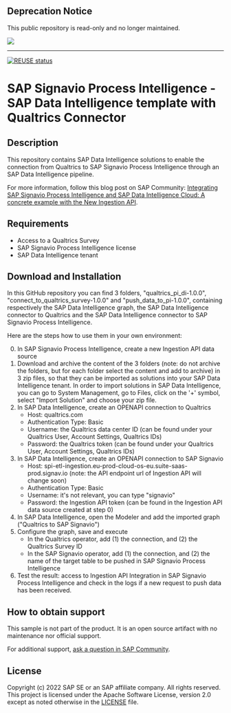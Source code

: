## Deprecation Notice

This public repository is read-only and no longer maintained.

![](https://img.shields.io/badge/STATUS-NOT%20CURRENTLY%20MAINTAINED-red.svg?longCache=true&style=flat)

---

[![REUSE status](https://api.reuse.software/badge/github.com/SAP-samples/signavio-qualtrics-di)](https://api.reuse.software/info/github.com/SAP-samples/signavio-qualtrics-di)

# SAP Signavio Process Intelligence - SAP Data Intelligence template with Qualtrics Connector

## Description
This repository contains SAP Data Intelligence solutions to enable the connection from Qualtrics to SAP Signavio Process Intelligence through an SAP Data Intelligence pipeline.

For more information, follow this blog post on SAP Community: [Integrating SAP Signavio Process Intelligence and SAP Data Intelligence Cloud: A concrete example with the New Ingestion API](https://blogs.sap.com/2022/07/20/integrating-sap-signavio-process-intelligence-and-sap-data-intelligence-cloud-a-concrete-example-with-the-new-ingestion-api).

## Requirements
- Access to a Qualtrics Survey
- SAP Signavio Process Intelligence license
- SAP Data Intelligence tenant

## Download and Installation
In this GitHub repository you can find 3 folders, "qualtrics_pi_di-1.0.0", "connect_to_qualtrics_survey-1.0.0" and "push_data_to_pi-1.0.0", containing respectively the SAP Data Intelligence graph, the SAP Data Intelligence connector to Qualtrics and the SAP Data Intelligence connector to SAP Signavio Process Intelligence. 

Here are the steps how to use them in your own environment:

0. In SAP Signavio Process Intelligence, create a new Ingestion API data source
1. Download and archive the content of the 3 folders (note: do not archive the folders, but for each folder select the content and add to archive) in 3 zip files, so that they can be imported as solutions into your SAP Data Intelligence tenant. In order to import solutions in SAP Data Intelligence, you can go to System Management, go to Files, click on the '+' symbol, select "Import Solution" and choose your zip file.
2. In SAP Data Intelligence, create an OPENAPI connection to Qualtrics
	- Host: qualtrics.com
	- Authentication Type: Basic
	- Username: the Qualtrics data center ID (can be found under your Qualtrics User, Account Settings, Qualtrics IDs)
	- Password: the Qualtrics token (can be found under your Qualtrics User, Account Settings, Qualtrics IDs)
3. In SAP Data Intelligence, create an OPENAPI connection to SAP Signavio
	- Host: spi-etl-ingestion.eu-prod-cloud-os-eu.suite-saas-prod.signav.io (note: the API endpoint url of Ingestion API will change soon)
	- Authentication Type: Basic
	- Username: it's not relevant, you can type "signavio"
	- Password: the Ingestion API token (can be found in the Ingestion API data source created at step 0)
4. In SAP Data Intelligence, open the Modeler and add the imported graph ("Qualtrics to SAP Signavio")
5. Configure the graph, save and execute
	- In the Qualtrics operator, add (1) the connection, and (2) the Qualtrics Survey ID
	- In the SAP Signavio operator, add (1) the connection, and (2) the name of the target table to be pushed in SAP Signavio Process Intelligence
6. Test the result: access to Ingestion API Integration in SAP Signavio Process Intelligence and check in the logs if a new request to push data has been received.

## How to obtain support
This sample is not part of the product. It is an open source artifact with no maintenance nor official support.

For additional support, [ask a question in SAP Community](https://answers.sap.com/questions/ask.html).

## License
Copyright (c) 2022 SAP SE or an SAP affiliate company. All rights reserved. This project is licensed under the Apache Software License, version 2.0 except as noted otherwise in the [LICENSE](LICENSE) file.
